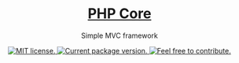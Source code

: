 <h1 align="center">
  <a href="https://github.com/zerexei/">
    PHP Core
  </a>
</h1>

<p align="center">
  Simple MVC framework
</p>

<p align="center">
  <a href="https://lbesson.mit-license.org/">
    <img src="https://img.shields.io/badge/license-MIT-blue.svg" alt="MIT license." />
  </a>
  <a href="https://github.com/zerexei/">
    <img src="https://img.shields.io/badge/Version-0.1.0-blue.svg" alt="Current package version." />
  </a>
  <a href="#">
    <img src="https://img.shields.io/badge/Pull_Request-YES-blue.svg" alt="Feel free to contribute." />
  </a>
</p>